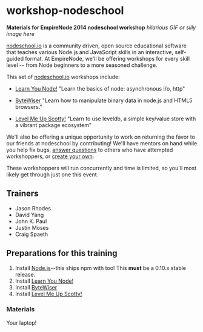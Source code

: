 workshop-nodeschool
===================
**Materials for EmpireNode 2014 nodeschool workshop**
*hilarious GIF or silly image here*

[nodeschool.io](nodeschool.io) is a community driven, open source educational software that teaches various Node.js and JavaScript skills in an interactive, self-guided format. At EmpireNode, we'll be offering workshops for every skill level -- from Node beginners to a more seasoned challenge.

This set of [nodeschool.io](http://nodeschool.io) workshops include:

- [Learn You Node!](http://nodeschool.io/#learn-you-node)
"Learn the basics of node: asynchronous i/o, http"

- [ByteWiser](https://github.com/maxogden/bytewiser)
"Learn how to manipulate binary data in node.js and HTML5 browsers."

- [Level Me Up Scotty!](http://nodeschool.io/#levelmeup)
"Learn to use leveldb, a simple key/value store with a vibrant package ecosystem"

We'll also be offering a unique opportunity to work on returning the favor to our friends at nodeschool by contributing! We'll have mentors on hand while you help fix bugs, [answer questions](https://github.com/nodeschool/discussions#discussions) to others who have attempted workshoppers, or [create your own](http://nodeschool.io/building-workshops.html).

These workshoppers will run concurrently and time is limited, so you'll most likely get through just one this event. 

## Trainers

* Jason Rhodes
* David Yang
* John K. Paul
* Justin Moses
* Craig Spaeth


## Preparations for this training
1. Install [Node.js](http://nodejs.org/)--this ships npm with too! This **must** be a 0.10.x stable release.
2. Install [Learn You Node!](http://nodeschool.io/#learn-you-node)
3. Install [ByteWiser](https://github.com/maxogden/bytewiser)
4. Install [Level Me Up Scotty!](http://nodeschool.io/#levelmeup)


### Materials
Your laptop!
